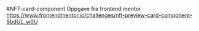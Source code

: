 #NFT-card-component
Oppgave fra frontend mentor https://www.frontendmentor.io/challenges/nft-preview-card-component-SbdUL_w0U
